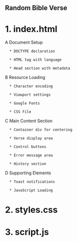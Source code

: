 ## Random Bible Verse

# 1.  index.html  

  A Document Setup

      * DOCTYPE declaration

      * HTML tag with language

      * Head section with metadata

  B Resource Loading

      * Character encoding

      * Viewport settings

      * Google Fonts

      * CSS File

  C Main Content Section

      * Container div for centering

      * Verse display area

      * Control buttons

      * Error message area

      * History section

  D Supporting Elements

      * Toast notifications

      * JavaScript Loading

# 2.  styles.css

# 3.  script.js